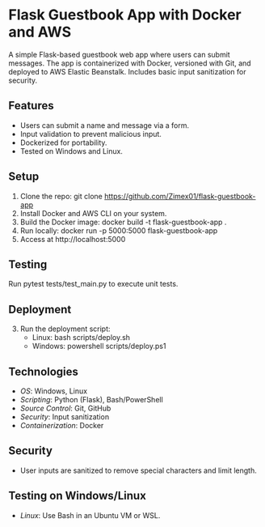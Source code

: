 # Flask Guestbook App with Docker and AWS

A simple Flask-based guestbook web app where users can submit messages. The app is containerized with Docker, versioned with Git, and deployed to AWS Elastic Beanstalk. Includes basic input sanitization for security.

## Features
- Users can submit a name and message via a form.
- Input validation to prevent malicious input.
- Dockerized for portability.
- Tested on Windows and Linux.

## Setup
1. Clone the repo: git clone https://github.com/Zimex01/flask-guestbook-app
2. Install Docker and AWS CLI on your system.
3. Build the Docker image: docker build -t flask-guestbook-app .
4. Run locally: docker run -p 5000:5000 flask-guestbook-app
5. Access at http://localhost:5000

## Testing
Run pytest tests/test_main.py to execute unit tests.

## Deployment
3. Run the deployment script:
   - Linux: bash scripts/deploy.sh
   - Windows: powershell scripts/deploy.ps1

## Technologies
- *OS*: Windows, Linux
- *Scripting*: Python (Flask), Bash/PowerShell
- *Source Control*: Git, GitHub
- *Security*: Input sanitization
- *Containerization*: Docker

## Security
- User inputs are sanitized to remove special characters and limit length.

## Testing on Windows/Linux
- *Linux*: Use Bash in an Ubuntu VM or WSL.
